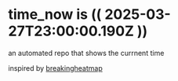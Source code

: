 # time_now is (( 2025-03-27T23:00:00.190Z ))

an automated repo that shows the currnent time

inspired by [breakingheatmap](https://github.com/breakingheatmap/breakingheatmap)